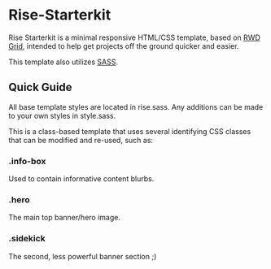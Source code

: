 # Rise-Starterkit

Rise Starterkit is a minimal responsive HTML/CSS template, based on <a href="http://rwdgrid.com/">RWD Grid</a>, intended to help get projects off the ground quicker and easier.

This template also utilizes <a href="http://sass-lang.com/">SASS</a>.

<h2>Quick Guide</h2>

All base template styles are located in rise.sass. Any additions can be made to your own styles in style.sass.

This is a class-based template that uses several identifying CSS classes that can be modified and re-used, such as:

<h3>.info-box</h3>
Used to contain informative content blurbs.

<h3>.hero</h3>
The main top banner/hero image.

<h3>.sidekick</h3>
The second, less powerful banner section ;)